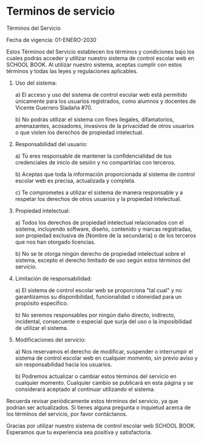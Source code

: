 # Terminos de servicio

Términos del Servicio

Fecha de vigencia: 01-ENERO-2030

Estos Términos del Servicio establecen los términos y condiciones bajo los cuales podrás acceder y utilizar nuestro sistema de control escolar web en SCHOOL BOOK. Al utilizar nuestro sistema, aceptas cumplir con estos términos y todas las leyes y regulaciones aplicables.
1. Uso del sistema:
   
   a) El acceso y uso del sistema de control escolar web está permitido únicamente para los usuarios registrados, como alumnos y docentes de Vicente Guerrero Sladaña #70.

   b) No podrás utilizar el sistema con fines ilegales, difamatorios, amenazantes, acosadores, invasivos de la privacidad de otros usuarios o que violen los derechos de propiedad intelectual.

2. Responsabilidad del usuario:
   
   a) Tú eres responsable de mantener la confidencialidad de tus credenciales de inicio de sesión y no compartirlas con terceros.
   
   b) Aceptas que toda la información proporcionada al sistema de control escolar web es precisa, actualizada y completa.
   
   c) Te comprometes a utilizar el sistema de manera responsable y a respetar los derechos de otros usuarios y la propiedad intelectual.

3. Propiedad intelectual:
   
   a) Todos los derechos de propiedad intelectual relacionados con el sistema, incluyendo software, diseño, contenido y marcas registradas, son propiedad exclusiva de [Nombre de la secundaria] o de los terceros que nos han otorgado licencias.
   
   b) No se te otorga ningún derecho de propiedad intelectual sobre el sistema, excepto el derecho limitado de uso según estos términos del servicio.

4. Limitación de responsabilidad:
   
   a) El sistema de control escolar web se proporciona "tal cual" y no garantizamos su disponibilidad, funcionalidad o idoneidad para un propósito específico.
   
   b) No seremos responsables por ningún daño directo, indirecto, incidental, consecuente o especial que surja del uso o la imposibilidad de utilizar el sistema.

5. Modificaciones del servicio:
   
   a) Nos reservamos el derecho de modificar, suspender o interrumpir el sistema de control escolar web en cualquier momento, sin previo aviso y sin responsabilidad hacia los usuarios.
   
   b) Podremos actualizar o cambiar estos términos del servicio en cualquier momento. Cualquier cambio se publicará en esta página y se considerará aceptado al continuar utilizando el sistema.

Recuerda revisar periódicamente estos términos del servicio, ya que podrían ser actualizados. Si tienes alguna pregunta o inquietud acerca de los términos del servicio, por favor contáctanos.

Gracias por utilizar nuestro sistema de control escolar web SCHOOL BOOK. Esperamos que tu experiencia sea positiva y satisfactoria.